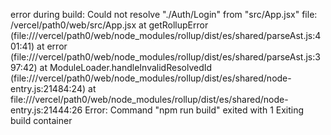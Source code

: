 error during build:
Could not resolve "./Auth/Login" from "src/App.jsx"
file: /vercel/path0/web/src/App.jsx
    at getRollupError (file:///vercel/path0/web/node_modules/rollup/dist/es/shared/parseAst.js:401:41)
    at error (file:///vercel/path0/web/node_modules/rollup/dist/es/shared/parseAst.js:397:42)
    at ModuleLoader.handleInvalidResolvedId (file:///vercel/path0/web/node_modules/rollup/dist/es/shared/node-entry.js:21484:24)
    at file:///vercel/path0/web/node_modules/rollup/dist/es/shared/node-entry.js:21444:26
Error: Command "npm run build" exited with 1
Exiting build container